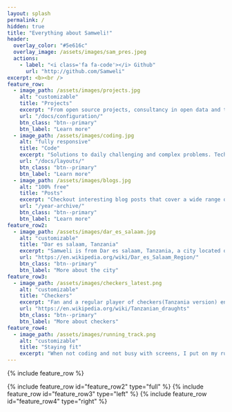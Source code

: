 ```yaml
---
layout: splash
permalink: /
hidden: true
title: "Everything about Samweli!"
header:
  overlay_color: "#5e616c"
  overlay_image: /assets/images/sam_pres.jpeg
  actions:
    - label: "<i class='fa fa-code'></i> Github"
      url: "http://github.com/Samweli"
excerpt: <b><br />
feature_row:
  - image_path: /assets/images/projects.jpg
    alt: "customizable"
    title: "Projects"
    excerpt: "From open source projects, consultancy in open data and technologies and everything that covers and provide insights for developers, businesses and enthusiasts."
    url: "/docs/configuration/"
    btn_class: "btn--primary"
    btn_label: "Learn more"
  - image_path: /assets/images/coding.jpg
    alt: "fully responsive"
    title: "Code"
    excerpt: "Solutions to daily challenging and complex problems. Techniques used by developers in programming, including geospatial hacking."
    url: "/docs/layouts/"
    btn_class: "btn--primary"
    btn_label: "Learn more"
  - image_path: /assets/images/blogs.jpg
    alt: "100% free"
    title: "Posts"
    excerpt: "Checkout interesting blog posts that cover a wide range of topics from Samweli's experience in writing softwares."
    url: "/year-archive/"
    btn_class: "btn--primary"
    btn_label: "Learn more"     
feature_row2:
  - image_path: /assets/images/dar_es_salaam.jpg
    alt: "customizable"
    title: "Dar es salaam, Tanzania"
    excerpt: "Samweli is from Dar es salaam, Tanzania, a city located on Tanzania's eastern coast, this busy city is the country's biggest, with over five million people. It's also the fifth most populous in Africa and a hotspot for technology and innovation, growing faster than almost any other city in the world."
    url: "https://en.wikipedia.org/wiki/Dar_es_Salaam_Region/"
    btn_class: "btn--primary"
    btn_label: "More about the city"
feature_row3:
  - image_path: /assets/images/checkers_latest.png
    alt: "customizable"
    title: "Checkers"
    excerpt: "Fan and a regular player of checkers(Tanzania version) enjoying the game of moving pieces on the board. It's fun because you have to think and plan your moves carefully, trying to predict what your opponent will do next. It's like a puzzle that you solve with logic and strategy. Checkers keeps you entertained because it's easy to learn but challenging to master, making it a classic game that never gets old."
    url: "https://en.wikipedia.org/wiki/Tanzanian_draughts"
    btn_class: "btn--primary"
    btn_label: "More about checkers"
feature_row4:
  - image_path: /assets/images/running_track.png
    alt: "customizable"
    title: "Staying fit"
    excerpt: "When not coding and not busy with screens, I put on my running shoes and hit the road. It feels great to run, clear my head, and feel alive. Sometimes, I play football with friends for more fun and exercise. These activities aren't just about staying healthy; they help me remember there's more to life than just computers and code."
---
```


{% include feature_row %}

{% include feature_row id="feature_row2" type="full" %}
{% include feature_row id="feature_row3" type="left" %}
{% include feature_row id="feature_row4" type="right" %}